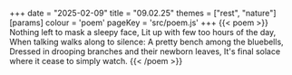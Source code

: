 +++
date = "2025-02-09"
title = "09.02.25"
themes = ["rest", "nature"]
[params]
  colour = 'poem'
  pageKey = 'src/poem.js'
+++
{{< poem >}}
Nothing left to mask a sleepy face,
Lit up with few too hours of the day,
When talking walks along to silence:
A pretty bench among the bluebells,
Dressed in drooping branches and their newborn leaves,
It's final solace where it cease to simply watch.
{{< /poem >}}